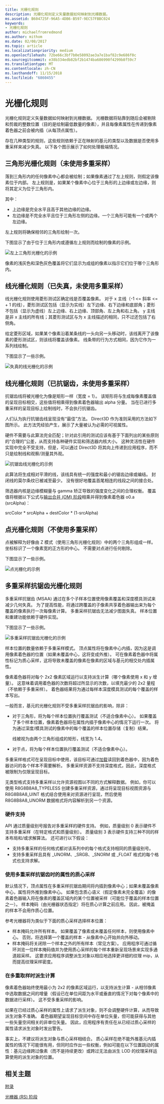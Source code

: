 ```yaml
---
title: 光栅化规则
description: 光栅化规则定义矢量数据如何映射到光栅数据。
ms.assetid: B604725F-96A5-4DB6-B597-9EC57FBBC024
keywords:
- 光栅化规则
author: michaelfromredmond
ms.author: mithom
ms.date: 02/08/2017
ms.topic: article
ms.localizationpriority: medium
ms.openlocfilehash: 72be66c3bf7b0e58092ae3a7e1baf82c9e686f0c
ms.sourcegitcommit: e38b334edb82bf2b1474ba686990f4299b8f59c7
ms.translationtype: MT
ms.contentlocale: zh-CN
ms.lasthandoff: 11/15/2018
ms.locfileid: "6860455"
---
```

# <a name="rasterization-rules"></a>光栅化规则


光栅化规则定义矢量数据如何映射到光栅数据。 光栅数据将贴靠到随后会被剔除和剪裁的整数位置（目的是绘制最低数量的像素），并且每像素属性在传递到像素着色器之前会被内插（从每顶点属性）。

存在几种类型的规则，这些规则依赖于正在映射的基元的类型以及数据是否使用多重采样来减少失真。 以下各个图示展示了如何处理极端情况。

## <a name="span-idtrianglespanspan-idtrianglespanspan-idtrianglespantriangle-rasterization-rules-without-multisampling"></a><span id="Triangle"></span><span id="triangle"></span><span id="TRIANGLE"></span>三角形光栅化规则（未使用多重采样）


落到三角形内的任何像素中心都会被绘制；如果像素通过了左上规则，则假定该像素位于内部。 左上规则是，如果某个像素中心位于三角形的上边缘或左边缘，则将其定义为位于三角形内。

其中：

-   上边缘是完全水平且高于其他边缘的边缘。
-   左边缘是不完全水平且位于三角形左侧的边缘。一个三角形可能有一个或两个左边缘。

左上规则将确保相邻的三角形绘制一次。

下图显示了由于位于三角形内或遵循左上规则而绘制的像素的示例。

![左上三角形光栅化的示例](images/d3d10-rasterrulestriangle.png)

像素的浅灰色和深色灰色覆盖将它们显示为成组的像素以指示它们位于哪个三角形内。

## <a name="span-idline1spanspan-idline1spanspan-idline1spanline-rasterization-rules-aliased-without-multisampling"></a><span id="Line_1"></span><span id="line_1"></span><span id="LINE_1"></span>线光栅化规则（已失真，未使用多重采样）


线光栅化规则使用菱形测试区确定线是否覆盖像素。 对于 x 主线（-1 &lt;= 斜率 &lt;= + 1 的线），菱形测试区包括（显示为实线）左下边缘、右下边缘和底部角；菱形不包括（显示为虚线）左上边缘、右上边缘、顶部角、左上角和右上角。 y 主线是非 x 主线的所有线；其菱形测试区与为 x 主线描述的相同，只不过还包括了右侧角。

给定菱形区域，如果某个像素沿着某条线的一头向另一头移动时，该线离开了该像素的菱形测试区，则该线将覆盖该像素。 线条带的行为方式相同，因为它作为一系列线绘制。

下图显示了一些示例。

![失真的线光栅化的示例](images/d3d10-rasterrulesline.png)

## <a name="span-idline2spanspan-idline2spanspan-idline2spanline-rasterization-rules-antialiased-without-multisampling"></a><span id="Line_2"></span><span id="line_2"></span><span id="LINE_2"></span>线光栅化规则（已抗锯齿，未使用多重采样）


抗锯齿线将被光栅化为像是矩形一样（宽度 = 1）。 该矩形将与生成每像素覆盖值的呈现目标相交，这些值将相乘得到像素着色器输出 alpha 分量。 当在已进行多重采样的呈现目标上绘制线时，不会执行抗锯齿。

人们认为执行抗锯齿线呈现没有“最佳”方法。 Direct3D 作为准则采用的方法如下图所示。 此方法凭经验产生，展示了大量被认为必需的可视属性。

硬件不需要与此算法完全匹配；针对此引用的测试应该有基于下面列出的某些原则的“合理的”公差，从而支持各种硬件实现和筛选器内核大小。 这种灵活性在硬件实现中完全不受支持，但是，可以通过 Direct3D 将其向上传递到应用程序，而不只是绘制线和观察/测量其外观。

![抗锯齿线光栅化的示例](images/d3d10-rasterruleslineaa.png)

此算法将生成相对平滑的线，该线具有统一的强度和最小的锯齿边缘或编结。 封闭线的莫尔条纹已被减至最少。 没有很好地覆盖首尾相连的线段之间的接合处。

筛选器内核是边缘模糊量与 gamma 矫正导致的强度变化之间的合理权衡。 覆盖值将根据以下公式与[输出合并 (OM) 阶段](output-merger-stage--om-.md)相乘并得到像素着色器 o0.a (srcAlpha)：

srcColor \* srcAlpha + destColor \* (1-srcAlpha)

## <a name="span-idpointspanspan-idpointspanspan-idpointspanpoint-rasterization-rules-without-multisampling"></a><span id="Point"></span><span id="point"></span><span id="POINT"></span>点光栅化规则（不使用多重采样）


点被解释为好像由 Z 模式（使用三角形光栅化规则）中的两个三角形组成一样。 坐标标识了一个像素宽的正方形的中心。 不需要对点进行任何剔除。

下图显示了一些示例。

![点光栅化的示例](images/d3d10-rasterrulespoint.png)

## <a name="span-idmultisamplespanspan-idmultisamplespanspan-idmultisamplespanmultisample-anti-aliasing-rasterization-rules"></a><span id="Multisample"></span><span id="multisample"></span><span id="MULTISAMPLE"></span>多重采样抗锯齿光栅化规则


多重采样抗锯齿 (MSAA) 通过在多个子样本位置使用像素覆盖和深度模具测试来减少几何失真。 为了提高性能，将通过跨覆盖的子像素共享着色器输出来为每个覆盖的像素执行一次每像素计算。 多重采样抗锯齿无法减少图面失真。 样本位置和重建功能依赖于硬件实现。

下图显示了一些示例。

![多重采样抗锯齿光栅化的示例](images/d3d10-rasterrulesmsaa.png)

样本位置的数量依赖于多重采样模式。 顶点属性将在像素中心内插，因为这是调用像素着色器的位置（如果未覆盖中心，这将变成外推）。 可在像素着色器中将属性标记为质心采样，这将导致未覆盖的像素在像素的区域与基元的相交处内插属性。

像素着色器将对每个 2x2 像素区域运行以支持派生计算（哪个像素使用 x 和 y 增量）。 这意味着调用着色器的次数将超过所显示的次数，以填充最少的 2x2 量程（不依赖于多重采样）。 着色器结果将为通过每样本深度模具测试的每个覆盖的样本写出。

一般而言，基元的光栅化规则不受多重采样抗锯齿的影响，除非：

-   对于三角形，将为每个样本位置执行覆盖测试（不适合像素中心）。 如果覆盖了多个样本位置，像素着色器将在属性内插于像素中心的情况下运行一次。 将为通过深度/模具测试的像素中的每个覆盖的样本位置存储（复制）结果。

    线被视为由两个三角形组成的矩形，线宽为 1.4。

-   对于点，将为每个样本位置执行覆盖测试（不适合像素中心）。

多重采样格式可在呈现目标中使用，该目标可通过[加载](https://msdn.microsoft.com/library/windows/desktop/bb509694)读回到着色器中，因为着色器访问的各个样本不需要解析。 多重采样资源不支持深度格式，因此，深度格式被限制为仅限呈现目标。

无类型格式支持多重采样以允许资源视图以不同的方式解释数据。 例如，你可以使用 R8G8B8A8\_TYPELESS 创建多重采样资源，通过将呈现目标视图资源与 R8G8B8A8\_UINT 格式结合使用来对资源进行呈现，然后使用 R8G8B8A8\_UNORM 数据格式将内容解析到另一个资源。

### <a name="span-idhardwaresupportspanspan-idhardwaresupportspanspan-idhardwaresupportspanhardware-support"></a><span id="Hardware_Support"></span><span id="hardware_support"></span><span id="HARDWARE_SUPPORT"></span>硬件支持

API 通过质量级别号报告对多重采样的硬件支持。 例如，质量级别 0 表示硬件不支持多重采样（在特定格式和质量级别）。 质量级别 3 表示硬件支持三种不同的样本布局和/或求解算法。 还可进行以下假设：

-   支持多重采样的任何格式都对该系列中的每个格式支持相同的质量级别号。
-   支持多重采样且具有 \_UNORM、\_SRGB、\_SNORM 或 \_FLOAT 格式的每个格式也支持求解。

### <a name="span-idcentroidsamplingspanspan-idcentroidsamplingspanspan-idcentroidsamplingspancentroid-sampling-of-attributes-when-multisample-antialiasing"></a><span id="Centroid_Sampling"></span><span id="centroid_sampling"></span><span id="CENTROID_SAMPLING"></span>使用多重采样抗锯齿时的属性的质心采样

默认情况下，顶点属性在多重采样抗锯齿期间将内插到像素中心；如果未覆盖像素中心，属性将外推到像素中心。 如果包含质心语义（假定像素未完全覆盖）的像素着色器输入将在像素的覆盖区域内的某个位置被采样（可能位于覆盖的样本位置之一）。 样本掩码（由光栅器状态指定）将在质心计算之前应用。 因此，被掩盖的样本不会用作质心位置。

参考光栅器将为类似于下面的质心采样选择样本位置：

-   样本掩码允许所有样本。 如果覆盖了像素或未覆盖任何样本，则使用像素中心。 否则，将选择第一个覆盖的样本 - 从像素中心开始并向外移动。
-   样本掩码将关闭除一个样本之外的所有样本（常见方案）。 应用程序可通过循环浏览一位样本掩码值并为使用质心采样的每个样本重新呈现场景来实现多通道超采样。 这要求应用程序调整派生对象以相应地选择更详细的纹理 mip，从而提高纹理采样密度。

### <a name="span-idderivativecalculationsspanspan-idderivativecalculationsspanspan-idderivativecalculationsspanderivative-calculations-when-multisampling"></a><span id="Derivative_Calculations"></span><span id="derivative_calculations"></span><span id="DERIVATIVE_CALCULATIONS"></span>在多重取样时派生计算

像素着色器始终使用最小为 2x2 的像素区域运行，以支持派生计算 - 从相邻像素中选取数据之间的增量（假设已在单位间距为水平或垂直的情况下对每个像素中的数据进行采样）。 这不受多重采样的影响。

如果在已经过质心采样的属性上请求了派生对象，则不会调整硬件计算，从而导致派生对象不准确。 着色器期望呈现目标空间中存在单位矢量，但可能获得与其他一些矢量空间相关的非单位矢量。 因此，应用程序有责任在从已经过质心采样的属性请求派生对象时发出警告。

事实上，不建议将派生对象与质心采样相结合。 质心采样在绝不能外推基元内插属性的情况下可能很有用，但同时应作出一些权衡，例如可能在以下位置跳动的属性：基元边缘跨过像素（而不是持续更改）或跨过无法由派生 LOD 的纹理采样运算使用的派生对象的位置。

## <a name="span-idrelated-topicsspanrelated-topics"></a><span id="related-topics"></span>相关主题


[附录](appendix.md)

[光栅器 (RS) 阶段](rasterizer-stage--rs-.md)

 

 




